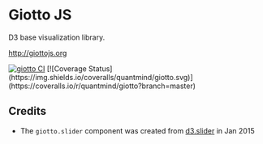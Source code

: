 # Giotto JS

D3 base visualization library.

http://giottojs.org

<a href="https://travis-ci.org/quantmind/giotto" target="_self">
<img src="https://travis-ci.org/quantmind/giotto.svg?branch=master" alt="giotto CI"></a>
[![Coverage Status](https://img.shields.io/coveralls/quantmind/giotto.svg)](https://coveralls.io/r/quantmind/giotto?branch=master)

## Credits

* The ``giotto.slider`` component was created from [d3.slider](https://github.com/turban/d3.slider) in Jan 2015